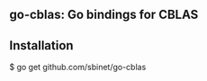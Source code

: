 go-cblas: Go bindings for CBLAS
-------------------------------

Installation
------------

$ go get github.com/sbinet/go-cblas


